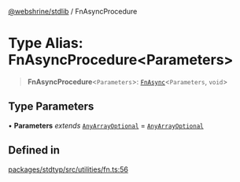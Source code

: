 [@webshrine/stdlib](../globals.md) / FnAsyncProcedure

# Type Alias: FnAsyncProcedure\<Parameters\>

> **FnAsyncProcedure**\<`Parameters`\>: [`FnAsync`](FnAsync.md)\<`Parameters`, `void`\>

## Type Parameters

• **Parameters** *extends* [`AnyArrayOptional`](AnyArrayOptional.md) = [`AnyArrayOptional`](AnyArrayOptional.md)

## Defined in

[packages/stdtyp/src/utilities/fn.ts:56](https://github.com/webshrine/webshrine/blob/8cedc3f2efca3108f17475a5ce8404715d0d24a5/packages/stdtyp/src/utilities/fn.ts#L56)

